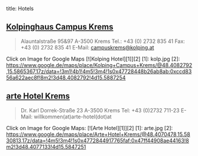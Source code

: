 title: Hotels

## [Kolpinghaus Campus Krems](http://www.kolping.at/kolpinghaus-am-campus-krems.html)

>Alauntalstraße 95&97
>A-3500 Krems
>Tel.: +43 (0) 2732 835 41
>Fax: +43 (0) 2732 835 41
>E-Mail: campuskrems@kolping.at

Click on Image for Google Maps
[![Kolping Hotel][1]][2]
[1]: kolp.jpg
[2]: https://www.google.de/maps/place/Kolping+Campus+Krems/@48.4082792,15.5865367,17z/data=!3m1!4b1!4m5!3m4!1s0x47728448b26ab8ab:0xccd8356a622aec8f!8m2!3d48.4082792!4d15.5887254



## [arte Hotel Krems](http://www.arte-hotel.at/) 
>Dr. Karl Dorrek-Straße 23
>A-3500 Krems
>Tel: +43 (0)2732 711-23
>E-Mail: willkommen(at)arte-hotel(dot)at

Click on Image for Google Maps:
[![Arte Hotel][1]][2]
[1]: arte.jpg
[2]: https://www.google.de/maps/place/Arte+Hotel+Krems/@48.4070478,15.5830813,17z/data=!4m5!3m4!1s0x4772844917765faf:0x47ff44908ae44163!8m2!3d48.4077133!4d15.5847251
